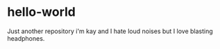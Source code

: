 # hello-world
Just another repository
i'm kay and I hate loud noises but I love blasting headphones.
